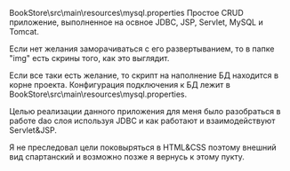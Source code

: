 BookStore\src\main\resources\mysql.properties
Простое CRUD приложение, выполненное на освное JDBC, JSP, Servlet, MySQL и Tomcat.

Если нет желания заморачиваться с его развертыванием, то в папке "img" есть скрины того, как это выглядит.

Если все таки есть желание, то скрипт на наполнение БД находится в корне проекта. Конфигурация подключения к БД лежит в BookStore\src\main\resources\mysql.properties.

Целью реализации данного приложения для меня было разобраться в работе dao слоя используя JDBC и как работают и взаимодействуют Servlet&JSP.

Я не преследовал цели поковыряться в HTML&CSS поэтому внешний вид спартанский и возможно позже я вернусь к этому пукту.
